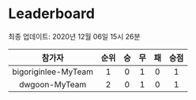 # Leaderboard
최종 업데이트: 2020년 12월 06일 15시 26분




| 참가자 | 순위 | 승 | 무 | 패 | 승점 |
|:---:|:---:|:---:|:---:|:---:|:---:|
| bigoriginlee-MyTeam | 1 | 0 | 1 | 0 | 1 |
| dwgoon-MyTeam | 2 | 0 | 1 | 0 | 1 |